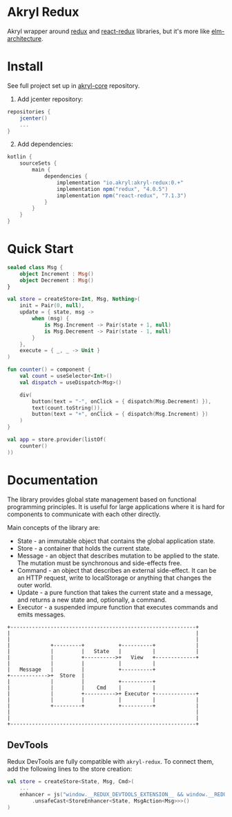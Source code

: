 # Akryl Redux

Akryl wrapper around [redux](https://github.com/reduxjs/redux) and [react-redux](https://github.com/reduxjs/react-redux) libraries, 
but it's more like [elm-architecture](https://guide.elm-lang.org/architecture/).

# Install

See full project set up in [akryl-core](https://github.com/akryl-kt/akryl-core) repository.

1. Add jcenter repository:

```gradle
repositories {
    jcenter()
    ...
}
```

2. Add dependencies:

```gradle
kotlin {
    sourceSets {
        main {
            dependencies {
                implementation "io.akryl:akryl-redux:0.+"
                implementation npm("redux", "4.0.5")
                implementation npm("react-redux", "7.1.3")
            }
        }
    }
}
```

# Quick Start

```kotlin
sealed class Msg {
    object Increment : Msg()
    object Decrement : Msg()
}

val store = createStore<Int, Msg, Nothing>(
    init = Pair(0, null),
    update = { state, msg ->
        when (msg) {
            is Msg.Increment -> Pair(state + 1, null)
            is Msg.Decrement -> Pair(state - 1, null)
        }
    },
    execute = { _, _ -> Unit } 
)

fun counter() = component {
    val count = useSelector<Int>()
    val dispatch = useDispatch<Msg>()

    div(
        button(text = "-", onClick = { dispatch(Msg.Decrement) }),
        text(count.toString()),
        button(text = "+", onClick = { dispatch(Msg.Increment) })
    )
}

val app = store.provider(listOf(
    counter()
))
```

# Documentation

The library provides global state management based on functional programming principles. 
It is useful for large applications where it is hard for components to communicate with each other directly.

Main concepts of the library are:

- State - an immutable object that contains the global application state.
- Store - a container that holds the current state.
- Message - an object that describes mutation to be applied to the state. 
The mutation must be synchronous and side-effects free.
- Command - an object that describes an external side-effect. 
It can be an HTTP request, write to localStorage or anything that changes the outer world.
- Update - a pure function that takes the current state and a message, and returns a new state and, optionally, a command.
- Executor - a suspended impure function that executes commands and emits messages.

```
+------------------------------------------------------------+
|                                                            |
|                                                            |
|             +---------+           +----------+             |
|             |         |   State   |          |             |
|             |         +---------->+   View   +-------------+
|             |         |           |          |
|   Message   |         |           +----------+
+------------>+  Store  |
|             |         |           +----------+
|             |         |    Cmd    |          |
|             |         +---------->+ Executor +-------------+
|             |         |           |          |             |
|             +---------+           +----------+             |
|                                                            |
|                                                            |
+------------------------------------------------------------+
```

## DevTools

Redux DevTools are fully compatible with `akryl-redux`. To connect them, add the following lines to the store creation:

```kotlin
val store = createStore<State, Msg, Cmd>(
    ...
    enhancer = js("window.__REDUX_DEVTOOLS_EXTENSION__ && window.__REDUX_DEVTOOLS_EXTENSION__()")
        .unsafeCast<StoreEnhancer<State, MsgAction<Msg>>>()
)
```


